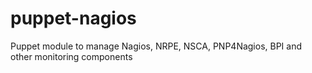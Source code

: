 # puppet-nagios
Puppet module to manage Nagios, NRPE, NSCA, PNP4Nagios, BPI and other monitoring components
